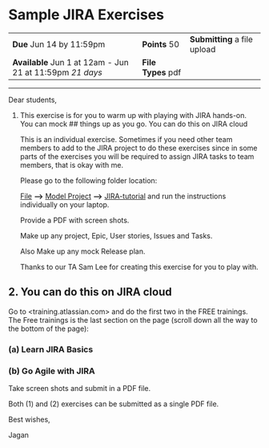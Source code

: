 # Sample JIRA Exercises

|                                                           |                    |                              |
| --------------------------------------------------------- | ------------------ | ---------------------------- |
| **Due** Jun 14 by 11:59pm                                 | **Points** 50      | **Submitting** a file upload |
| **Available** Jun 1 at 12am - Jun 21 at 11:59pm _21 days_ | **File Types** pdf |                              |

---

Dear students,

1. This exercise is for you to warm up with playing with JIRA hands-on. You can mock ## things up as you go. You can do this on JIRA cloud

   This is an individual exercise. Sometimes if you need other team members to add to the JIRA project to do these exercises since in some parts of the exercises you will be required to assign JIRA tasks to team members, that is okay with me.

   Please go to the following folder location:

   [File](https://csus.instructure.com/courses/78779/files) **-->** [Model Project](https://csus.instructure.com/courses/78779/files/folder/Model%20Project) **-->** [JIRA-tutorial](https://csus.instructure.com/courses/78779/files/folder/Model%20Project/JIRA-tutorial)
   and run the instructions individually on your laptop.

   Provide a PDF with screen shots.

   Make up any project, Epic, User stories, Issues and Tasks.

   Also Make up any mock Release plan.

   Thanks to our TA Sam Lee for creating this exercise for you to play with.

## 2. You can do this on JIRA cloud

Go to <training.atlassian.com> and do the first two in the FREE trainings. The Free trainings is the last section on the page (scroll down all the way to the bottom of the page):

### (a) Learn JIRA Basics

### (b) Go Agile with JIRA

Take screen shots and submit in a PDF file.

Both (1) and (2) exercises can be submitted as a single PDF file.

Best wishes,

Jagan
